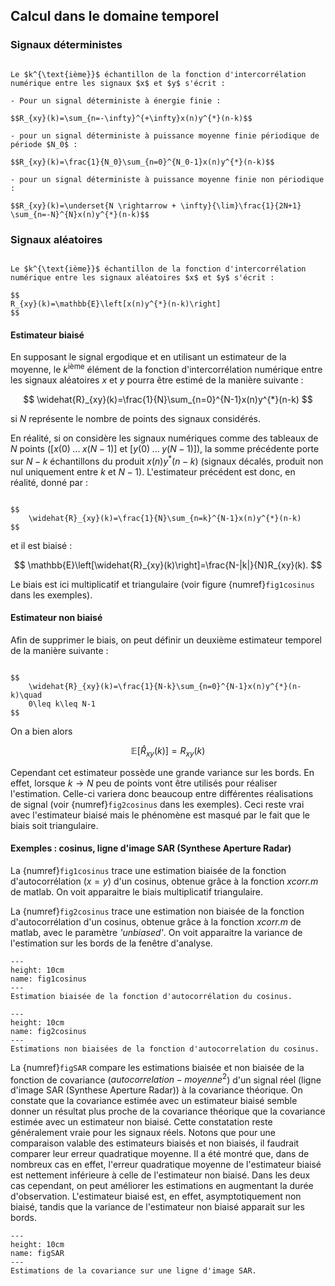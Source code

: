 ## Calcul dans le domaine temporel

### Signaux déterministes

```{prf:definition} Intercorrélation, cas déterministe 

Le $k^{\text{ième}}$ échantillon de la fonction d'intercorrélation numérique entre les signaux $x$ et $y$ s'écrit :

- Pour un signal déterministe à énergie finie :

$$R_{xy}(k)=\sum_{n=-\infty}^{+\infty}x(n)y^{*}(n-k)$$

- pour un signal déterministe à puissance moyenne finie périodique de période $N_0$ :

$$R_{xy}(k)=\frac{1}{N_0}\sum_{n=0}^{N_0-1}x(n)y^{*}(n-k)$$

- pour un signal déterministe à puissance moyenne finie non périodique :

$$R_{xy}(k)=\underset{N \rightarrow + \infty}{\lim}\frac{1}{2N+1} \sum_{n=-N}^{N}x(n)y^{*}(n-k)$$
```

### Signaux aléatoires

```{prf:definition} Intercorrélation, cas aléatoire

Le $k^{\text{ième}}$ échantillon de la fonction d'intercorrélation numérique entre les signaux aléatoires $x$ et $y$ s'écrit :

$$
R_{xy}(k)=\mathbb{E}\left[x(n)y^{*}(n-k)\right]
$$
```

#### Estimateur biaisé

En supposant le signal ergodique et en utilisant un estimateur de la moyenne, le $k^{\text{ième}}$ élément de la fonction d'intercorrélation numérique entre les signaux aléatoires $x$ et $y$ pourra être estimé de la manière suivante :

$$
    \widehat{R}_{xy}(k)=\frac{1}{N}\sum_{n=0}^{N-1}x(n)y^{*}(n-k)
$$

si $N$ représente le nombre de points des signaux considérés.

En réalité, si on considère les signaux numériques comme des tableaux de $N$ points ($\left[x(0) \; ... \; x(N-1)\right]$ et $\left[y(0) \; ... \; y(N-1)\right]$), la somme précédente porte sur $N-k$ échantillons du produit $x(n)y^{*}(n-k)$ (signaux décalés, produit non nul uniquement entre $k$ et $N-1$). L'estimateur précédent est donc, en réalité, donné par :

```{prf:definition} Estimateur biaisé

$$
    \widehat{R}_{xy}(k)=\frac{1}{N}\sum_{n=k}^{N-1}x(n)y^{*}(n-k)
$$

```

et il est biaisé :

$$
    \mathbb{E}\left[\widehat{R}_{xy}(k)\right]=\frac{N-|k|}{N}R_{xy}(k).
$$

Le biais est ici multiplicatif et triangulaire (voir figure {numref}`fig1cosinus` dans les exemples).

#### Estimateur non biaisé

Afin de supprimer le biais, on peut définir un deuxième estimateur temporel de la manière suivante :

```{prf:definition} Estimateur non biaisé

$$
    \widehat{R}_{xy}(k)=\frac{1}{N-k}\sum_{n=0}^{N-1}x(n)y^{*}(n-k)\quad
    0\leq k\leq N-1
$$
```

On a bien alors 

$$\mathbb{E}\left[\widehat{R}_{xy}(k)\right]=R_{xy}(k)$$

Cependant cet estimateur possède une grande variance sur les bords. En effet, lorsque $k \rightarrow N$ peu de points vont être utilisés pour réaliser l'estimation. Celle-ci variera donc beaucoup entre différentes réalisations de signal (voir {numref}`fig2cosinus` dans les exemples). Ceci reste vrai avec l'estimateur biaisé mais le phénomène est masqué par le fait que le biais soit triangulaire.

#### Exemples : cosinus, ligne d'image SAR (Synthese Aperture Radar)

La {numref}`fig1cosinus` trace une estimation biaisée de la fonction d'autocorrélation ($x=y$) d'un cosinus, obtenue grâce à la fonction *xcorr.m* de matlab. On voit apparaitre le biais multiplicatif triangulaire. 

La {numref}`fig2cosinus` trace une estimation non biaisée de la fonction d'autocorrélation d'un cosinus, obtenue grâce à la fonction *xcorr.m* de matlab, avec le paramètre *'unbiased'*. On voit apparaitre la variance de l'estimation sur les bords de la fenêtre d'analyse.


```{figure} ./img/corr_biased.png
---
height: 10cm
name: fig1cosinus
---
Estimation biaisée de la fonction d'autocorrélation du cosinus.
```

```{figure} ./img/corr_unbiased_sin.png
---
height: 10cm
name: fig2cosinus
---
Estimations non biaisées de la fonction d'autocorrelation du cosinus.
```


La {numref}`figSAR` compare les estimations biaisée et non biaisée de la fonction de covariance ($autocorrelation-moyenne^2$)  d'un signal réel (ligne d'image SAR (Synthese Aperture Radar)) à la covariance théorique. On constate que la covariance estimée avec un estimateur biaisé semble donner un résultat plus proche de la covariance théorique que la covariance estimée avec un estimateur non biaisé. Cette constatation reste généralement vraie pour les signaux réels. Notons que pour une comparaison valable des estimateurs biaisés et non biaisés, il faudrait comparer leur erreur quadratique moyenne. Il a été montré que, dans de nombreux cas en effet, l'erreur quadratique moyenne de l'estimateur biaisé est nettement inférieure à celle de l'estimateur non biaisé. Dans les deux cas cependant, on peut améliorer les estimations en augmentant la durée d'observation. L'estimateur biaisé est, en effet, asymptotiquement non biaisé, tandis que la variance de l'estimateur non biaisé apparait sur les bords.

```{figure} ./img/sar_covariance.png
---
height: 10cm
name: figSAR
---
Estimations de la covariance sur une ligne d'image SAR.
```
